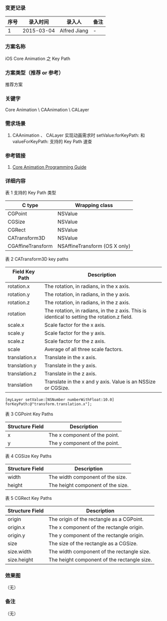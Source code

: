 ### 变更记录
| 序号 | 录入时间 | 录入人 | 备注 |
| -- | -- | -- | -- |
| 1 | 2015-03-04 | Alfred Jiang | - |

### 方案名称
iOS Core Animation 之 Key Path

### 方案类型（推荐 or 参考）
推荐方案

### 关键字
Core Animation \ CAAnimation \ CALayer

### 需求场景
1. CAAnimation 、 CALayer 实现动画需求时 setValue:forKeyPath: 和 valueForKeyPath: 支持的 Key Path 速查

### 参考链接
1. [Core Animation Programming Guide](https://developer.apple.com/library/ios/documentation/Cocoa/Conceptual/CoreAnimation_guide/Key-ValueCodingExtensions/Key-ValueCodingExtensions.html#//apple_ref/doc/uid/TP40004514-CH12-SW2)

### 详细内容

表 1  支持的 Key Path 类型

| C type | Wrapping class |
| -- | -- |
| CGPoint | NSValue |
| CGSize | NSValue |
| CGRect | NSValue |
| CATransform3D | NSValue |
| CGAffineTransform | NSAffineTransform (OS X only) |

表 2  CATransform3D key paths

| Field Key Path | Description |
| -- | -- |
| rotation.x | The rotation, in radians, in the x axis. |
| rotation.y | The rotation, in radians, in the y axis. |
| rotation.z | The rotation, in radians, in the z axis. |
| rotation | The rotation, in radians, in the z axis. This is identical to setting the rotation.z field. |
| scale.x | Scale factor for the x axis. |
| scale.y | Scale factor for the y axis. |
| scale.z | Scale factor for the z axis. |
| scale | Average of all three scale factors. |
| translation.x | Translate in the x axis. |
| translation.y | Translate in the y axis. |
| translation.z | Translate in the z axis. |
| translation | Translate in the x and y axis. Value is an NSSize or CGSize. |
    [myLayer setValue:[NSNumber numberWithFloat:10.0] forKeyPath:@"transform.translation.x"];

表 3  CGPoint Key Paths

| Structure Field | Description |
| -- | -- |
| x | The x component of the point. |
| y | The y component of the point. |

表 4  CGSize Key Paths

| Structure Field | Description |
| -- | -- |
| width | The width component of the size. |
| height | The height component of the size. |

表 5  CGRect Key Paths

| Structure Field | Description |
| -- | -- |
| origin | The origin of the rectangle as a CGPoint. |
| origin.x | The x component of the rectangle origin. |
| origin.y | The y component of the rectangle origin. |
| size | The size of the rectangle as a CGSize. |
| size.width | The width component of the rectangle size. |
| size.height | The height component of the rectangle size. |

### 效果图
（无）

### 备注
（无）
